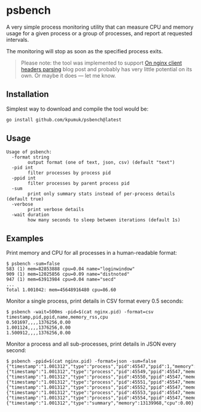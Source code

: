 # psbench

A very simple process monitoring utility that can measure CPU and memory usage for a given process or a group of processes, and report at requested intervals.

The monitoring will stop as soon as the specified process exits.

> Please note: the tool was implemented to support [On nginx client headers parsing](https://dmytro.sh/blog/on-nginx-client-headers-parsing/) blog post and probably has very little potential on its own. Or maybe it does — let me know.

## Installation

Simplest way to download and compile the tool would be:

```bash
go install github.com/kpumuk/psbench@latest
```

## Usage

```text
Usage of psbench:
  -format string
    	output format (one of text, json, csv) (default "text")
  -pid int
    	filter processes by process pid
  -ppid int
    	filter processes by parent process pid
  -sum
    	print only summary stats instead of per-process details (default true)
  -verbose
    	print verbose details
  -wait duration
    	how many seconds to sleep between iterations (default 1s)
```

## Examples

Print memory and CPU for all processes in a human-readable format:

```text
$ psbench -sum=false
583 (1) mem=82853888 cpu=0.04 name="loginwindow"
909 (1) mem=12025856 cpu=0.09 name="distnoted"
947 (1) mem=63913984 cpu=0.04 name="secd"
...
Total 1.001042: mem=45648916480 cpu=86.60
```

Monitor a single process, print details in CSV format every 0.5 seconds:

```text
$ psbench -wait=500ms -pid=$(cat nginx.pid) -format=csv
timestamp,pid,ppid,name,memory_rss,cpu
0.501697,,,,1376256,0.00
1.001124,,,,1376256,0.00
1.500912,,,,1376256,0.00
```

Monitor a process and all sub-processes, print details in JSON every second:

```text
$ psbench -ppid=$(cat nginx.pid) -format=json -sum=false
{"timestamp":"1.001312","type":"process","pid":45547,"ppid":1,"memory":1376256,"cpu":0.00}
{"timestamp":"1.001312","type":"process","pid":45549,"ppid":45547,"memory":1949696,"cpu":0.00}
{"timestamp":"1.001312","type":"process","pid":45550,"ppid":45547,"memory":1998848,"cpu":0.00}
{"timestamp":"1.001312","type":"process","pid":45551,"ppid":45547,"memory":1966080,"cpu":0.00}
{"timestamp":"1.001312","type":"process","pid":45552,"ppid":45547,"memory":1949696,"cpu":0.00}
{"timestamp":"1.001312","type":"process","pid":45553,"ppid":45547,"memory":1966080,"cpu":0.00}
{"timestamp":"1.001312","type":"process","pid":45554,"ppid":45547,"memory":1933312,"cpu":0.00}
{"timestamp":"1.001312","type":"summary","memory":13139968,"cpu":0.00}
```